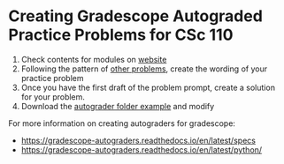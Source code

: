 # Creating Gradescope Autograded Practice Problems for CSc 110

1. Check contents for modules on [website](https://adrianapicoral.com/csc-110/)
1. Following the pattern of [other problems](https://adrianapicoral.com/csc-110/assignments-02.html), create the wording of your practice problem
1. Once you have the first draft of the problem prompt, create a solution for your problem.
1. Download the [autograder folder example]() and modify  

For more information on creating autograders for gradescope:

* https://gradescope-autograders.readthedocs.io/en/latest/specs
* https://gradescope-autograders.readthedocs.io/en/latest/python/